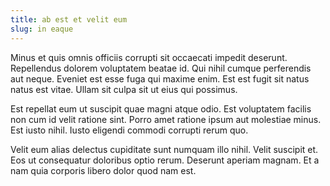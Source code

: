 ```yaml
---
title: ab est et velit eum
slug: in eaque
---
```


Minus et quis omnis officiis corrupti sit occaecati impedit deserunt. Repellendus dolorem voluptatem beatae id. Qui nihil cumque perferendis aut neque. Eveniet est esse fuga qui maxime enim. Est est fugit sit natus natus est vitae. Ullam sit culpa sit ut eius qui possimus.

Est repellat eum ut suscipit quae magni atque odio. Est voluptatem facilis non cum id velit ratione sint. Porro amet ratione ipsum aut molestiae minus. Est iusto nihil. Iusto eligendi commodi corrupti rerum quo.

Velit eum alias delectus cupiditate sunt numquam illo nihil. Velit suscipit et. Eos ut consequatur doloribus optio rerum. Deserunt aperiam magnam. Et a nam quia corporis libero dolor quod nam est.
